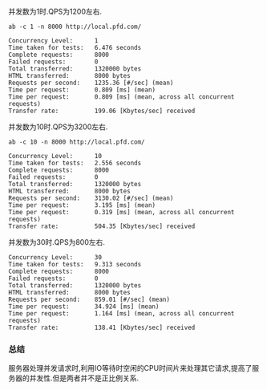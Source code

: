 # 

并发数为1时.QPS为1200左右.

    ab -c 1 -n 8000 http://local.pfd.com/

    Concurrency Level:      1
    Time taken for tests:   6.476 seconds
    Complete requests:      8000
    Failed requests:        0
    Total transferred:      1320000 bytes
    HTML transferred:       8000 bytes
    Requests per second:    1235.36 [#/sec] (mean)
    Time per request:       0.809 [ms] (mean)
    Time per request:       0.809 [ms] (mean, across all concurrent requests)
    Transfer rate:          199.06 [Kbytes/sec] received

并发数为10时.QPS为3200左右.

    ab -c 10 -n 8000 http://local.pfd.com/    

    Concurrency Level:      10
    Time taken for tests:   2.556 seconds
    Complete requests:      8000
    Failed requests:        0
    Total transferred:      1320000 bytes
    HTML transferred:       8000 bytes
    Requests per second:    3130.02 [#/sec] (mean)
    Time per request:       3.195 [ms] (mean)
    Time per request:       0.319 [ms] (mean, across all concurrent requests)
    Transfer rate:          504.35 [Kbytes/sec] received

并发数为30时.QPS为800左右.

    Concurrency Level:      30
    Time taken for tests:   9.313 seconds
    Complete requests:      8000
    Failed requests:        0
    Total transferred:      1320000 bytes
    HTML transferred:       8000 bytes
    Requests per second:    859.01 [#/sec] (mean)
    Time per request:       34.924 [ms] (mean)
    Time per request:       1.164 [ms] (mean, across all concurrent requests)
    Transfer rate:          138.41 [Kbytes/sec] received

### 总结

服务器处理并发请求时,利用IO等待时空闲的CPU时间片来处理其它请求,提高了服务器的并发性.但是两者并不是正比例关系.
